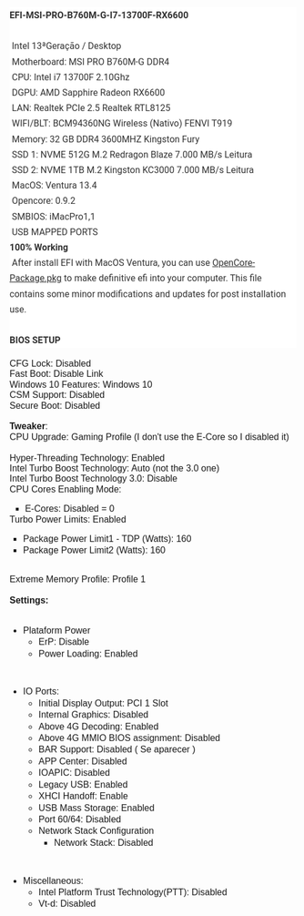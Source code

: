 <p style='margin:0cm;font-size:16px;font-family:"Times New Roman",serif;line-height:20.4pt;background:white;'><strong><span style="font-family:Roboto;color:#333333;">EFI-MSI-PRO-B760M-G-I7-13700F-RX6600</span></strong></p>
<p style='margin:0cm;font-size:16px;font-family:"Times New Roman",serif;line-height:20.4pt;background:white;text-align:start;'><span style="font-family:Roboto;color:#333333;"><br>&nbsp;Intel 13&ordf;Gera&ccedil;&atilde;o / Desktop<br>&nbsp;Motherboard: MSI PRO B760M-G DDR4<br>&nbsp;CPU: Intel i7 13700F 2.10Ghz<br>&nbsp;DGPU: AMD Sapphire Radeon RX6600<br>&nbsp;LAN: Realtek PCIe 2.5 Realtek RTL8125<br>&nbsp;WIFI/BLT: BCM94360NG Wireless (Nativo) FENVI T919<br>&nbsp;Memory: 32 GB DDR4 3600MHZ Kingston Fury<br>&nbsp;SSD 1: NVME 512G M.2 Redragon Blaze 7.000 MB/s Leitura<br>&nbsp;SSD 2: NVME 1TB M.2 Kingston KC3000 7.000 MB/s Leitura<br>&nbsp;MacOS: Ventura 13.4<br>&nbsp;Opencore: 0.9.2<br>&nbsp;SMBIOS: iMacPro1,1<br>&nbsp;USB MAPPED PORTS</span></p>
<p style='margin:0cm;font-size:16px;font-family:"Times New Roman",serif;line-height:20.4pt;background:white;text-align:start;'><strong><span style="font-family:Roboto;color:#333333;">100% Working</span></strong></p>
<p style='margin:0cm;font-size:16px;font-family:"Times New Roman",serif;line-height:20.4pt;background:white;text-align:start;'><span style="font-family:Roboto;color:#333333;">&nbsp;After install EFI with MacOS Ventura, you can use <a href="https://github.com/ThonyStarky/EFI-MSI-PRO-B760M-G-I7-13700F-RX6600/blob/main/OpenCore-Package.pkg" title="OpenCore-Package.pkg" data-turbo-frame="repo-content-turbo-frame"><span style="color:#333333;text-decoration:none;">OpenCore-Package.pkg</span></a> to make definitive efi into your computer. This file contains some minor modifications and updates for post installation use.</span></p>
<p style='margin:0cm;font-size:16px;font-family:"Times New Roman",serif;line-height:20.4pt;background:white;'><span style="font-family:Roboto;color:#333333;">&nbsp;</span></p>
<p style='margin:0cm;font-size:16px;font-family:"Times New Roman",serif;line-height:20.4pt;background:white;'><strong><span style="font-family:Roboto;color:#333333;">BIOS SETUP</span></strong></p>
<p style='margin:0cm;font-size:16px;font-family:"Times New Roman",serif;line-height:115%;'><br></p>
<p style='margin:0cm;font-size:16px;font-family:"Times New Roman",serif;line-height:115%;'><span style="font-size: 16px; line-height: 115%; font-family: Calibri, sans-serif;">CFG Lock: Disabled</span></p>
<p style='margin:0cm;font-size:16px;font-family:"Times New Roman",serif;line-height:115%;'><span style="font-size: 16px; line-height: 115%; font-family: Calibri, sans-serif;">Fast Boot: Disable Link</span></p>
<p style='margin:0cm;font-size:16px;font-family:"Times New Roman",serif;line-height:115%;'><span style="font-size: 16px; line-height: 115%; font-family: Calibri, sans-serif;">Windows 10 Features: Windows 10</span></p>
<p style='margin:0cm;font-size:16px;font-family:"Times New Roman",serif;line-height:115%;'><span style="font-size: 16px; line-height: 115%; font-family: Calibri, sans-serif;">CSM Support: Disabled</span></p>
<p style='margin:0cm;font-size:16px;font-family:"Times New Roman",serif;line-height:115%;'><span style="font-size: 16px; line-height: 115%; font-family: Calibri, sans-serif;">Secure Boot: Disabled</span></p>
<p style='margin:0cm;font-size:16px;font-family:"Times New Roman",serif;line-height:115%;'><span style="font-size: 16px;"><br></span></p>
<p style='margin:0cm;font-size:16px;font-family:"Times New Roman",serif;line-height:115%;'><span style="font-size: 16px;"><strong><span style="line-height: 115%; font-family: Calibri, sans-serif;">Tweaker</span></strong></span><span style="font-size: 16px; line-height: 115%; font-family: Calibri, sans-serif;">:</span></p>
<p style='margin:0cm;font-size:16px;font-family:"Times New Roman",serif;line-height:115%;'><span style="font-size: 16px; line-height: 115%; font-family: Calibri, sans-serif;">CPU Upgrade: Gaming Profile (I don&apos;t use the E-Core so I disabled it)</span></p>
<p style='margin:0cm;font-size:16px;font-family:"Times New Roman",serif;line-height:115%;'><span style="font-size: 16px; line-height: 115%; font-family: Calibri, sans-serif;">&nbsp;</span></p>
<p style='margin:0cm;font-size:16px;font-family:"Times New Roman",serif;line-height:115%;'><span style="font-size: 16px; line-height: 115%; font-family: Calibri, sans-serif;">Hyper-Threading Technology: Enabled</span></p>
<p style='margin:0cm;font-size:16px;font-family:"Times New Roman",serif;line-height:115%;'><span style="font-size: 16px; line-height: 115%; font-family: Calibri, sans-serif;">Intel Turbo Boost Technology: Auto (not the 3.0 one)</span></p>
<p style='margin:0cm;font-size:16px;font-family:"Times New Roman",serif;line-height:115%;'><span style="font-size: 16px; line-height: 115%; font-family: Calibri, sans-serif;">Intel Turbo Boost Technology 3.0: Disable</span></p>
<p style='margin:0cm;font-size:16px;font-family:"Times New Roman",serif;line-height:115%;'><span style="font-size: 16px; line-height: 115%; font-family: Calibri, sans-serif;">CPU Cores Enabling Mode:</span></p>
<div style='margin:0cm;font-size:16px;font-family:"Times New Roman",serif;'>
    <ul style="margin-bottom:0cm;list-style-type: square;">
        <li style='margin:0cm;font-size:16px;font-family:"Times New Roman",serif;'><span style="line-height: 115%; font-family: Calibri, sans-serif;">E-Cores: Disabled = 0</span></li>
    </ul>
</div>
<p style='margin:0cm;font-size:16px;font-family:"Times New Roman",serif;line-height:115%;'><span style="font-size: 16px; line-height: 115%; font-family: Calibri, sans-serif;">Turbo Power Limits: Enabled&nbsp;</span></p>
<ul style="list-style-type: square;">
    <li style="font-size: 16px;"><span style="line-height: 115%; font-family: Calibri, sans-serif;">Package Power Limit1 - TDP (Watts): 160</span></li>
    <li style="font-size: 16px;"><span style="line-height: 115%; font-family: Calibri, sans-serif;">Package Power Limit2 (Watts): 160</span></li>
</ul>
<p style='margin:0cm;font-size:16px;font-family:"Times New Roman",serif;line-height:115%;'><span style="font-size: 16px; line-height: 115%; font-family: Calibri, sans-serif;">&nbsp;</span></p>
<p style='margin:0cm;font-size:16px;font-family:"Times New Roman",serif;line-height:115%;'><span style="font-size: 16px; line-height: 115%; font-family: Calibri, sans-serif;">Extreme Memory Profile: Profile 1</span></p>
<p style='margin:0cm;font-size:16px;font-family:"Times New Roman",serif;line-height:115%;'><span style="font-size: 16px; line-height: 115%; font-family: Calibri, sans-serif;">&nbsp;</span></p>
<p style='margin:0cm;font-size:16px;font-family:"Times New Roman",serif;line-height:115%;'><span style="font-size: 16px;"><strong><span style="line-height: 115%; font-family: Calibri, sans-serif;">Settings:</span></strong></span></p>
<p style='margin:0cm;font-size:16px;font-family:"Times New Roman",serif;line-height:115%;'><span style="font-size: 16px;"><strong><span style="line-height: 115%; font-family: Calibri, sans-serif;">&nbsp;</span></strong></span></p>
<ul style="list-style-type: disc;">
    <li style="font-size: 16px;"><span style="line-height: 115%; font-family: Calibri, sans-serif;">Plataform Power</span>
        <ol style="list-style-type: circle; font-size: initial;">
            <li style="font-size: 16px;"><span style="line-height: 115%; font-family: Calibri, sans-serif;">ErP: Disable</span></li>
            <li style="font-size: 16px;"><span style="line-height: 115%; font-family: Calibri, sans-serif;">Power Loading: Enabled</span></li>
        </ol>
    </li>
</ul>
<p style='margin:0cm;font-size:16px;font-family:"Times New Roman",serif;line-height:115%;'><span style="font-size: 16px;"><strong><span style="line-height: 115%; font-family: Calibri, sans-serif;">&nbsp;</span></strong></span></p>
<ul style="list-style-type: disc;">
    <li style="font-size: 16px;"><span style="line-height: 115%; font-family: Calibri, sans-serif;">IO Ports:</span>
        <ol style="list-style-type: circle; font-size: initial;">
            <li style="font-size: 16px;"><span style="line-height: 115%; font-family: Calibri, sans-serif;">Initial Display Output: PCI 1 Slot</span></li>
            <li style="font-size: 16px;"><span style="line-height: 115%; font-family: Calibri, sans-serif;">Internal Graphics: Disabled</span></li>
            <li style="font-size: 16px;"><span style="line-height: 115%; font-family: Calibri, sans-serif;">Above 4G Decoding: Enabled</span></li>
            <li style="font-size: 16px;"><span style="line-height: 115%; font-family: Calibri, sans-serif;">Above 4G MMIO BIOS assignment: Disabled</span></li>
            <li style="font-size: 16px;"><span style="line-height: 115%; font-family: Calibri, sans-serif;">BAR Support: Disabled ( Se aparecer )</span></li>
            <li style="font-size: 16px;"><span style="line-height: 115%; font-family: Calibri, sans-serif;">APP Center: Disabled</span></li>
            <li style="font-size: 16px;"><span style="line-height: 115%; font-family: Calibri, sans-serif;">IOAPIC: Disabled</span></li>
            <li style="font-size: 16px;"><span style="line-height: 115%; font-family: Calibri, sans-serif;">Legacy USB: Enabled</span></li>
            <li style="font-size: 16px;"><span style="line-height: 115%; font-family: Calibri, sans-serif;">XHCI Handoff: Enable</span></li>
            <li style="font-size: 16px;"><span style="line-height: 115%; font-family: Calibri, sans-serif;">USB Mass Storage: Enabled</span></li>
            <li style="font-size: 16px;"><span style="line-height: 115%; font-family: Calibri, sans-serif;">Port 60/64: Disabled</span></li>
            <li style="font-size: 16px;"><span style="line-height: 115%; font-family: Calibri, sans-serif;">Network Stack Configuration</span>
                <ul style="list-style-type: square; font-size: initial;">
                    <li style="font-size: 16px;"><span style="line-height: 115%; font-family: Calibri, sans-serif;">Network Stack: Disabled</span></li>
                </ul>
            </li>
        </ol>
    </li>
</ul>
<p style='margin-top:0cm;margin-right:0cm;margin-bottom:0cm;margin-left:108.0pt;font-size:16px;font-family:"Times New Roman",serif;line-height:115%;'><span style="font-size: 16px; line-height: 115%; font-family: Calibri, sans-serif;">&nbsp;</span></p>
<ul style="list-style-type: disc;">
    <li style="font-size: 16px;"><span style="line-height: 115%; font-family: Calibri, sans-serif;">Miscellaneous:</span>
        <ol style="list-style-type: circle; font-size: initial;">
            <li style="font-size: 16px;"><span style="line-height: 115%; font-family: Calibri, sans-serif;">Intel Platform Trust Technology(PTT): Disabled</span></li>
            <li style="font-size: 16px;"><span style="line-height: 115%; font-family: Calibri, sans-serif;">Vt-d: Disabled</span></li>
        </ol>
    </li>
</ul>
<p style='margin:0cm;font-size:16px;font-family:"Times New Roman",serif;line-height:115%;'><span style="font-size: 16px; line-height: 115%; font-family: Calibri, sans-serif;">&nbsp;</span></p>
<p style='margin:0cm;font-size:16px;font-family:"Times New Roman",serif;line-height:115%;'><span style="font-size: 16px; line-height: 115%; font-family: Calibri, sans-serif;">&nbsp;</span></p>
<p style='margin:0cm;font-size:16px;font-family:"Times New Roman",serif;line-height:115%;'><span style="font-size: 16px; line-height: 115%; font-family: Calibri, sans-serif;">&nbsp;</span></p>
<p><br></p>
